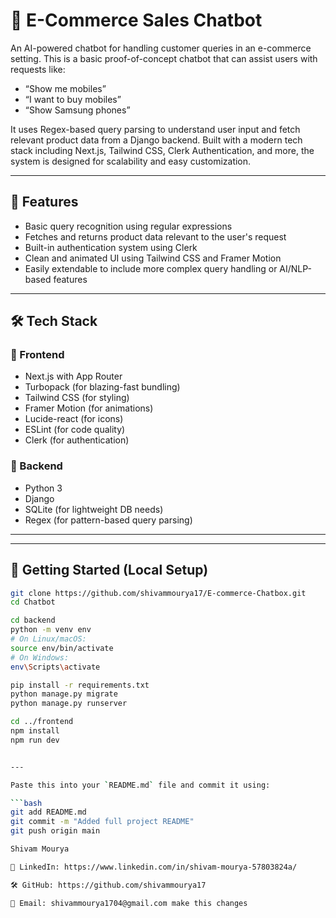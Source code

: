 


# 🛒 E-Commerce Sales Chatbot

An AI-powered chatbot for handling customer queries in an e-commerce setting. This is a basic proof-of-concept chatbot that can assist users with requests like:

- “Show me mobiles”
- “I want to buy mobiles”
- “Show Samsung phones”

It uses Regex-based query parsing to understand user input and fetch relevant product data from a Django backend. Built with a modern tech stack including Next.js, Tailwind CSS, Clerk Authentication, and more, the system is designed for scalability and easy customization.

---

## 🧠 Features

- Basic query recognition using regular expressions  
- Fetches and returns product data relevant to the user's request  
- Built-in authentication system using Clerk  
- Clean and animated UI using Tailwind CSS and Framer Motion  
- Easily extendable to include more complex query handling or AI/NLP-based features  

---

## 🛠️ Tech Stack

### 🔹 Frontend

- Next.js with App Router  
- Turbopack (for blazing-fast bundling)  
- Tailwind CSS (for styling)  
- Framer Motion (for animations)  
- Lucide-react (for icons)  
- ESLint (for code quality)  
- Clerk (for authentication)  

### 🔹 Backend

- Python 3  
- Django  
- SQLite (for lightweight DB needs)  
- Regex (for pattern-based query parsing)  

---

---

## 🚀 Getting Started (Local Setup)

```bash
git clone https://github.com/shivammourya17/E-commerce-Chatbox.git
cd Chatbot

cd backend
python -m venv env
# On Linux/macOS:
source env/bin/activate
# On Windows:
env\Scripts\activate

pip install -r requirements.txt
python manage.py migrate
python manage.py runserver

cd ../frontend
npm install
npm run dev


---

Paste this into your `README.md` file and commit it using:

```bash
git add README.md
git commit -m "Added full project README"
git push origin main

Shivam Mourya

💼 LinkedIn: https://www.linkedin.com/in/shivam-mourya-57803824a/

🛠️ GitHub: https://github.com/shivammourya17

📧 Email: shivammourya1704@gmail.com make this changes 



